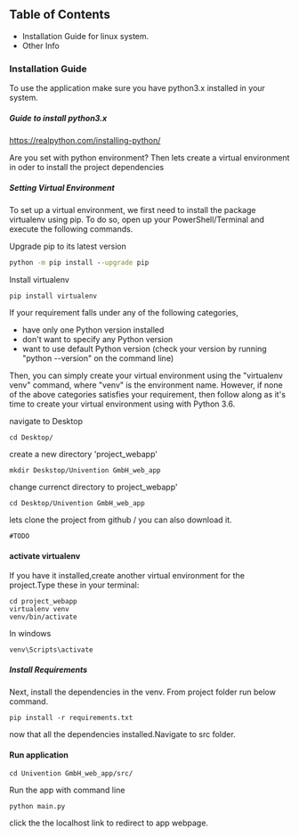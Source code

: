 ## Table of Contents 
* Installation Guide for linux system.
* Other Info

### Installation Guide
To use the application make sure you have python3.x installed in your system.

##### Guide to install python3.x

https://realpython.com/installing-python/

Are you set with python environment?
Then lets create a virtual environment in oder to install the project dependencies  

##### Setting Virtual Environment
To set up a virtual environment, we first need to install the package virtualenv using pip.
To do so, open up your PowerShell/Terminal and execute the following commands.

Upgrade pip to its latest version  
````cmd
python -m pip install --upgrade pip
````
Install virtualenv  

````
pip install virtualenv 
````
If your requirement falls under any of the following categories,

* have only one Python version installed
* don't want to specify any Python version
* want to use default Python version (check your version by running "python --version" on the command line)

Then, you can simply create your virtual environment using the "virtualenv venv" command, where "venv" is the environment name. 
However, if none of the above categories satisfies your requirement, then follow along as it's time to create your virtual environment using with Python 3.6. 

navigate to Desktop  
```
cd Desktop/
```
create a new directory 'project_webapp'  
````
mkdir Deskstop/Univention GmbH_web_app
````
change currenct directory to project_webapp'  
````
cd Desktop/Univention GmbH_web_app 
````
lets clone the project from github / you can also download it.
 
````
#TODO
````

#### activate virtualenv

If you have it installed,create another virtual environment for the project.Type these in your terminal:
````
cd project_webapp
virtualenv venv
venv/bin/activate

````
In windows
````
venv\Scripts\activate
````
##### Install Requirements
Next, install the dependencies in the venv. From project folder run below command.
````
pip install -r requirements.txt
````
now that all the dependencies installed.Navigate to src folder.
#### Run application
````
cd Univention GmbH_web_app/src/
````
Run the app with command line
````
python main.py
```` 
click the the localhost link to redirect to app webpage.
